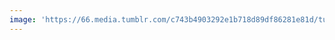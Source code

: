 ```yaml
---
image: 'https://66.media.tumblr.com/c743b4903292e1b718d89df86281e81d/tumblr_p78lmzcqvP1tbdx3so1_1280.jpg'
---
```

